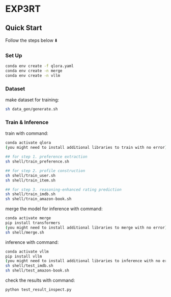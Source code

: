 # EXP3RT

## Quick Start

Follow the steps below ⬇️

### Set Up

```sh
conda env create -f qlora.yaml
conda env create -n merge
conda env create -n vllm
```
### Dataset

make dataset for training:

```sh
sh data_gen/generate.sh
```

### Train & Inference

train with command:

```sh
conda activate qlora
(you might need to install additional libraries to train with no error)

## for step 1. preference extraction
sh shell/train_preference.sh

## for step 2. profile construction
sh shell/train_user.sh
sh shell/train_item.sh

## for step 3. reasoning-enhanced rating prediction
sh shell/train_imdb.sh
sh shell/train_amazon-book.sh
```

merge the model for inference with command:

```sh
conda activate merge
pip install transformers
(you might need to install additional libraries to merge with no error)
sh shell/merge.sh
```

inference with command:

```sh
conda activate vllm
pip install vllm
(you might need to install additional libraries to inference with no error)
sh shell/test_imdb.sh
sh shell/test_amazon-book.sh
```

check the results with command:

```sh
python test_result_inspect.py
```
